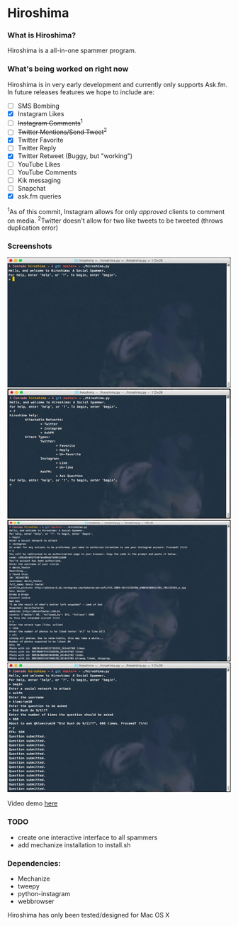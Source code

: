 # Hiroshima
### What is Hiroshima?
Hiroshima is a all-in-one spammer program. 

### What's being worked on right now
Hiroshima is in very early development and currently only supports Ask.fm. In future releases features we hope to include are:

- [ ] SMS Bombing
- [x] Instagram Likes
- [ ] ~~Instagram Comments~~<sup>1</sup>
- [ ] ~~Twitter Mentions/Send Tweet~~<sup>2</sup>
- [x] Twitter Favorite
- [ ] Twitter Reply
- [x] Twitter Retweet (Buggy, but "working")
- [ ] YouTube Likes
- [ ] YouTube Comments
- [ ] Kik messaging
- [ ] Snapchat 
- [x] ask.fm queries

<sup>1</sup>As of this commit, Instagram allows for only *approved* clients to comment on media.
<sup>2</sup>Twitter doesn't allow for two like tweets to be tweeted (throws duplication error)

### Screenshots
![screenshot](screens/start-screen.png)
![screenshot](screens/help.png)
![screenshot](screens/instagram.png)
![screenshot](screens/askfm.png)

Video demo [here](https://www.youtube.com/watch?v=-xFVXAt4lMY)

### TODO
* create one interactive interface to all spammers
* add mechanize installation to install.sh

### Dependencies:
* Mechanize
* tweepy
* python-instagram
* webbrowser

Hiroshima has only been tested/designed for Mac OS X
